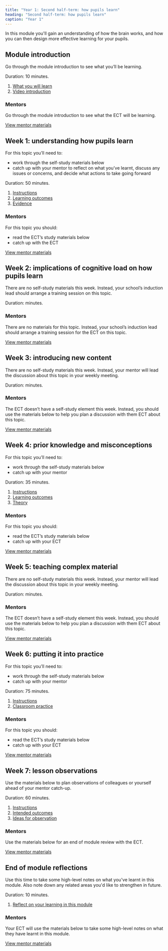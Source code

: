 ```yaml
---
title: "Year 1: Second half-term: how pupils learn"
heading: "Second half-term: how pupils learn"
caption: "Year 1"
---
```


In this module you'll gain an understanding of how the brain works, and how you can then design more effective learning for your pupils.

## Module introduction

Go through the module introduction to see what you’ll be learning.

Duration: 10 minutes.

1. [What you will learn](/education-development-trust/year-1-how-pupils-learn/intro-ect-what-you-will-learn)
2. [Video introduction](/education-development-trust/year-1-how-pupils-learn/intro-ect-video-introduction)

### Mentors

Go through the module introduction to see what the ECT will be learning.

[View mentor materials](/education-development-trust/year-1-how-pupils-learn/autumn-week-0-mentor-materials)

## Week 1: understanding how pupils learn

For this topic you’ll need to:

- work through the self-study materials below
- catch up with your mentor to reflect on what you’ve learnt, discuss any issues or concerns, and decide what actions to take going forward

Duration: 50 minutes.

1. [Instructions](/education-development-trust/year-1-how-pupils-learn/autumn-week-1-ect-instructions)
2. [Learning outcomes](/education-development-trust/year-1-how-pupils-learn/autumn-week-1-ect-learning-outcomes)
3. [Evidence](/education-development-trust/year-1-how-pupils-learn/autumn-week-1-ect-evidence)

### Mentors

For this topic you should:

- read the ECT’s study materials below
- catch up with the ECT

[View mentor materials](/education-development-trust/year-1-how-pupils-learn/autumn-week-1-mentor-materials)

## Week 2: implications of cognitive load on how pupils learn

There are no self-study materials this week. Instead, your school’s induction lead should arrange a training session on this topic.

Duration: minutes.

### Mentors

There are no materials for this topic. Instead, your school’s induction lead should arrange a training session for the ECT on this topic.

[View mentor materials](/education-development-trust/year-1-how-pupils-learn/autumn-week-2-mentor-materials)

## Week 3: introducing new content

There are no self-study materials this week. Instead, your mentor will lead the discussion about this topic in your weekly meeting.

Duration: minutes.

### Mentors

The ECT doesn’t have a self-study element this week. Instead, you should use the materials below to help you plan a discussion with them ECT about this topic.

[View mentor materials](/education-development-trust/year-1-how-pupils-learn/autumn-week-3-mentor-materials)

## Week 4: prior knowledge and misconceptions

For this topic you’ll need to:

- work through the self-study materials below
- catch up with your mentor

Duration: 35 minutes.

1. [Instructions](/education-development-trust/year-1-how-pupils-learn/autumn-week-4-ect-instructions)
2. [Learning outcomes](/education-development-trust/year-1-how-pupils-learn/autumn-week-4-ect-learning-outcomes)
3. [Theory](/education-development-trust/year-1-how-pupils-learn/autumn-week-4-ect-theory)

### Mentors

For this topic you should:

- read the ECT’s study materials below
- catch up with your ECT

[View mentor materials](/education-development-trust/year-1-how-pupils-learn/autumn-week-4-mentor-materials)

## Week 5: teaching complex material

There are no self-study materials this week. Instead, your mentor will lead the discussion about this topic in your weekly meeting.

Duration: minutes.

### Mentors

The ECT doesn’t have a self-study element this week. Instead, you should use the materials below to help you plan a discussion with them ECT about this topic.

[View mentor materials](/education-development-trust/year-1-how-pupils-learn/autumn-week-5-mentor-materials)

## Week 6: putting it into practice

For this topic you’ll need to:

- work through the self-study materials below
- catch up with your mentor

Duration: 75 minutes.

1. [Instructions](/education-development-trust/year-1-how-pupils-learn/autumn-week-6-ect-instructions)
2. [Classroom practice](/education-development-trust/year-1-how-pupils-learn/autumn-week-6-ect-classroom-practice)

### Mentors

For this topic you should:

- read the ECT’s study materials below
- catch up with your ECT

[View mentor materials](/education-development-trust/year-1-how-pupils-learn/autumn-week-6-mentor-materials)

## Week 7: lesson observations

Use the materials below to plan observations of colleagues or yourself ahead of your mentor catch-up.

Duration: 60 minutes.

1. [Instructions](/education-development-trust/year-1-how-pupils-learn/autumn-week-7-ect-instructions)
2. [Intended outcomes](/education-development-trust/year-1-how-pupils-learn/autumn-week-7-ect-intended-outcomes)
3. [Ideas for observation](/education-development-trust/year-1-how-pupils-learn/autumn-week-7-ect-ideas-for-observation)

### Mentors

Use the materials below for an end of module review with the ECT.

[View mentor materials](/education-development-trust/year-1-how-pupils-learn/autumn-week-7-mentor-materials)

## End of module reflections

Use this time to take some high-level notes on what you've learnt in this module. Also note down any related areas you'd like to strengthen in future.

Duration: 10 minutes.

1. [Reflect on your learning in this module](/education-development-trust/year-1-how-pupils-learn/intro-ect-reflect-on-your-learning-in-this-module)

### Mentors

Your ECT will use the materials below to take some high-level notes on what they have learnt in this module.

[View mentor materials](/education-development-trust/year-1-how-pupils-learn/autumn-week-0-mentor-materials)
